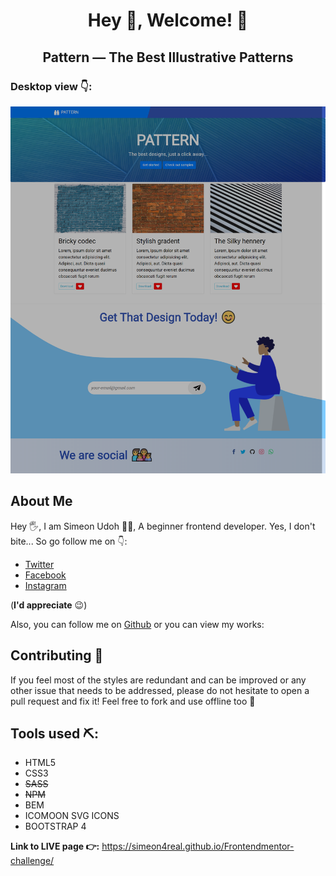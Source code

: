 
# <center> Hey 🙂, Welcome! 👋</center>

## <center>Pattern &mdash; The Best Illustrative Patterns</center>

### Desktop view 👇: 


![Desktop view](images/pattern-desktop.png )



## About Me
Hey 🖐, I am Simeon Udoh 🙋‍♂️, A beginner frontend developer. Yes, I don't bite... So go follow me on 👇: 
+  [Twitter](https://twitter.com/Techviberng)
+   [Facebook](https://facebook.com/Simeon.udoh.71)
+   [Instagram](https://instagram.com/simicode) 

(**I'd appreciate** 😉)

Also,  you can follow me on [Github](https://github.com/simeon4real) or you can view my works: 


## Contributing 🤝
If you feel most of the styles are redundant and can be improved or any other issue that needs to be addressed, please do not hesitate to open a pull request and fix it! Feel free to fork and use offline too 🙌


## Tools used ⛏: 
* HTML5
* CSS3
* ~~SASS~~
* ~~NPM~~
* BEM
* ICOMOON SVG ICONS
* BOOTSTRAP 4 

**Link to LIVE page 👉:** https://simeon4real.github.io/Frontendmentor-challenge/ 




